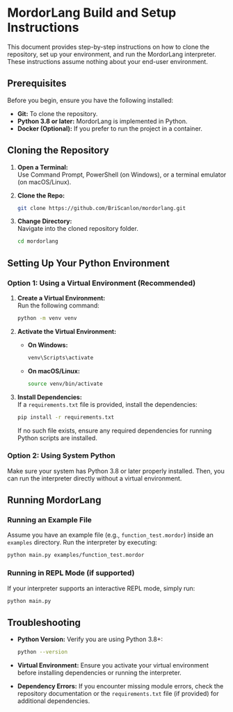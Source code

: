 # MordorLang Build and Setup Instructions

This document provides step-by-step instructions on how to clone the repository, set up your environment, and run the MordorLang interpreter. These instructions assume nothing about your end-user environment.

## Prerequisites

Before you begin, ensure you have the following installed:

- **Git:** To clone the repository.  
- **Python 3.8 or later:** MordorLang is implemented in Python.  
- **Docker (Optional):** If you prefer to run the project in a container.

## Cloning the Repository

1. **Open a Terminal:**  
   Use Command Prompt, PowerShell (on Windows), or a terminal emulator (on macOS/Linux).

2. **Clone the Repo:**  
   ```bash
   git clone https://github.com/BriScanlon/mordorlang.git
   ```

3. **Change Directory:**  
   Navigate into the cloned repository folder.
   ```bash
   cd mordorlang
   ```

## Setting Up Your Python Environment

### Option 1: Using a Virtual Environment (Recommended)

1. **Create a Virtual Environment:**  
   Run the following command:
   ```bash
   python -m venv venv
   ```

2. **Activate the Virtual Environment:**  
   - **On Windows:**
     ```bash
     venv\Scripts\activate
     ```
   - **On macOS/Linux:**
     ```bash
     source venv/bin/activate
     ```

3. **Install Dependencies:**  
   If a `requirements.txt` file is provided, install the dependencies:
   ```bash
   pip install -r requirements.txt
   ```
   If no such file exists, ensure any required dependencies for running Python scripts are installed.

### Option 2: Using System Python

Make sure your system has Python 3.8 or later properly installed. Then, you can run the interpreter directly without a virtual environment.

## Running MordorLang

### Running an Example File

Assume you have an example file (e.g., `function_test.mordor`) inside an `examples` directory. Run the interpreter by executing:

```bash
python main.py examples/function_test.mordor
```

### Running in REPL Mode (if supported)

If your interpreter supports an interactive REPL mode, simply run:

```bash
python main.py
```

## Troubleshooting

- **Python Version:** Verify you are using Python 3.8+:
  ```bash
  python --version
  ```

- **Virtual Environment:** Ensure you activate your virtual environment before installing dependencies or running the interpreter.

- **Dependency Errors:** If you encounter missing module errors, check the repository documentation or the `requirements.txt` file (if provided) for additional dependencies.

